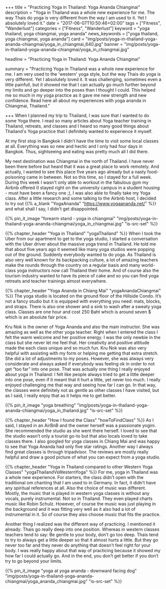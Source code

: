 +++
title = "Practicing Yoga in Thailand: Yoga Ananda Chiangmai"
description = "Yoga in Thailand was a whole new experience for me. The way Thais do yoga is very different from the way I am used to it. Yet I absolutely loved it."
date = "2017-06-07T10:50:46+02:00"
tags = ["Fitness", "Wanderlust"]
categories = ["Fitness", "Wanderlust"]
keyword = "yoga thailand, yoga chiangmai, yoga ananda"
news_keywords = ["yoga thailand, yoga chiangmai, yoga ananda"]
card = "img/posts/yoga-in-thailand-yoga-ananda-chiangmai/yoga_in_chiangmai_640.jpg"
banner = "img/posts/yoga-in-thailand-yoga-ananda-chiangmai/yoga_in_chiangmai.jpg"

headline = "Practicing Yoga in Thailand: Yoga Ananda Chiangmai"

summary = "Practicing Yoga in Thailand was a whole new experience for me. I am very used to the 'western' yoga style, but the way Thais do yoga is very different. Yet I absolutely loved it. It was challenging, sometimes even a little painfull, but it showed me that I can actually go much further beyond my limits and go deeper into the poses than I thought I could. This helped me so much in my yoga practice as it gave me new strength and new confidence. Read here all about my experiences with yoga ananda in Chiangmai, Thailand." 

+++
When I planned my trip to Thailand, I was sure that I wanted to do some Yoga there. I read so many articles about Yoga teacher training in Thailand, retreats, and classes and I heard so many good things about Thailand's Yoga practice that I definitely wanted to experience it myself. 
 
At my first stop in Bangkok I didn’t have the time to visit some local classes at all. Everything was so new and hectic and I only had four days in Bangkok. Thus, sightseeing and eating was pretty much all I did there. 
 
My next destination was Chiangmai in the north of Thailand. I have never been there before but heard that it was a great place to work remotely. And actually, I wanted to see this place five years ago already but a nasty food-poisoning came in between. Not so this time, so I stayed for a full week. During this week I wasn't only able to workout in the fabulous gym my Airbnb offered (I stayed right on the university campus in a student housing - must have been a fancy one ;), I was also able to finally take my Yoga class. After a little research and some talking to the Airbnb host, I decided to try out {{% a_blank "YogaAnanda" "https://www.yogaananda.net/" %}} and what shall I say, I didn't get disappointed. 

{{% pin_it_image "forearm stand - yoga in chiangmai" "img/posts/yoga-in-thailand-yoga-ananda-chiangmai/yoga_in_chiangmai.jpg" "is-src-set" %}}

{{% chapter_header "Yoga in Thailand" "yogaThailand" %}}
When I took the Uber from our apartment to get to the yoga studio, I started a conversation with the Uber driver about the massive yoga trend in Thailand. He told me that about five years ago it seemed like many yoga studios were popping out of the ground. Suddenly everybody wanted to do yoga. As Thailand is also very well known for its backpacking culture, a lot of amazing teachers make the rounds through the country on a regular basis and many world-class yoga instructors now call Thailand their home. And of course also the tourism industry wanted to have its piece of cake and so you can find yoga retreats and teacher trainings almost everywhere. 

{{% chapter_header "Yoga Ananda in Chiang Mai" "yogaAnandaChiangmai" %}}
The yoga studio is located on the ground floor of the Hillside Condo. It’s not a fancy studio but it is equipped with everything you need: mats, blocks, and straps. There is also one shower and a sink to wash after a sweaty yoga class. Classes are one hour and cost 250 Baht which is around seven $ which is an absolute fair price. 
 
Kru Nok is the owner of Yoga Ananda and also the main instructor. She was amazing as well as the other yoga teacher. Right when I entered the class I felt the warm welcome and her positive energy. I was the only newbie in the class but she never let me feel that. Her creativity and positive attitude made the each class unique and so much fun. Kru Nok was also very helpful with assisting with my form or helping me getting that extra stretch. She did a lot of adjustments to my poses. However, she was always very considerate and always asked if everybody was feeling ok in order to not get “too far” into one pose. That was actually one thing I really enjoyed about yoga in Thailand: I felt like people always tried to get a little deeper into one pose, even if it meant that it hurt a little, yet never too much. I really enjoyed challenging me that way and seeing how far I can go. In that way, the classes were definitely not as gentle as other classes I have visited, but as I said, I really enjoy that as it helps me to get better. 

{{% pin_it_image "yoga breathing" "img/posts/yoga-in-thailand-yoga-ananda-chiangmai/yoga_in_thailand.jpg" "is-src-set" %}}

{{% chapter_header "How I found the Class" "howToFindClass" %}}
As I said, I stayed in an AirBnB and the owner herself was a passionate yogini. She recommended the studio as she went there herself. I loved to see that the studio wasn’t only a tourist go-to but that also locals loved to take classes there. 
I also googled for yoga classes in Chiang Mai and was happy to see that Yoga Ananda had only five star ratings. 
Another way I always find great classes is through tripadvisor. The reviews are mostly really helpful and draw a good picture of what you can expect from a yoga studio. 

{{% chapter_header "Yoga in Thailand compared to other Western Yoga Classes" "yogaThailandVsWesternYoga" %}}
For me, yoga in Thailand was a whole new experience. For starters, the class didn’t open with the traditional om chanting that I am used to in Germany. In fact, it didn’t have any spiritual references at all. Also the choice of music was different. Mostly, the music that is played in western yoga classes is without any vocals, purely instrumental. Not so in Thailand. They even played charts music like Robin Schulz. However, of course the music was just playing in the background and it was fitting very well as it also had a lot of instrumental in it. So of course they also choose music that fits the practice. 
 
Another thing I realized was the different way of practicing. I mentioned it already: Thais go really deep into one position. Whereas in western classes teachers tend to say: Be gentle to your body, don’t go too deep. Thais tend to try to always get a little deeper so that it almost hurts a little. But they go never too far and they never do anything that doesn’t feel right for your body. I was really happy about that way of practicing because it showed my how far I could actually go. And in the end, you don’t get better if you don’t try to go beyond your limits.

{{% pin_it_image "yoga at yoga ananda - downward facing dog" "img/posts/yoga-in-thailand-yoga-ananda-chiangmai/yoga_ananda_chiangmai.jpg" "is-src-set" %}}











